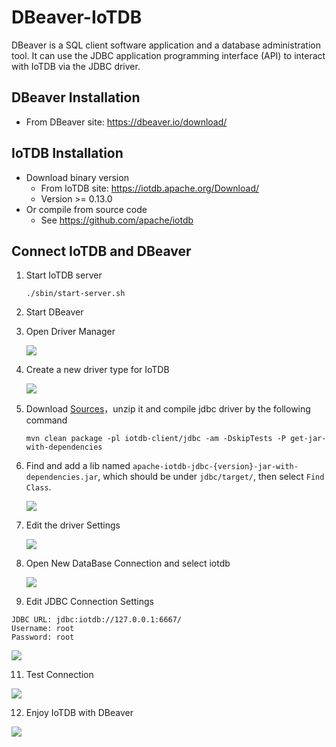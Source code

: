 <!--

    Licensed to the Apache Software Foundation (ASF) under one
    or more contributor license agreements.  See the NOTICE file
    distributed with this work for additional information
    regarding copyright ownership.  The ASF licenses this file
    to you under the Apache License, Version 2.0 (the
    "License"); you may not use this file except in compliance
    with the License.  You may obtain a copy of the License at
    
        http://www.apache.org/licenses/LICENSE-2.0
    
    Unless required by applicable law or agreed to in writing,
    software distributed under the License is distributed on an
    "AS IS" BASIS, WITHOUT WARRANTIES OR CONDITIONS OF ANY
    KIND, either express or implied.  See the License for the
    specific language governing permissions and limitations
    under the License.

-->

# DBeaver-IoTDB

DBeaver is a SQL client software application and a database administration tool. It can use the JDBC application programming interface (API) to interact with IoTDB via the JDBC driver. 

## DBeaver Installation

* From DBeaver site: https://dbeaver.io/download/

## IoTDB Installation

* Download binary version
  * From IoTDB site: https://iotdb.apache.org/Download/
  * Version >= 0.13.0
* Or compile from source code
  * See https://github.com/apache/iotdb

## Connect IoTDB and DBeaver

1. Start IoTDB server

   ```shell
   ./sbin/start-server.sh
   ```
2. Start DBeaver
3. Open Driver Manager

   ![](https://alioss.timecho.com/docs/img/UserGuide/Ecosystem-Integration/DBeaver/01.png)

4. Create a new driver type for IoTDB

   ![](https://alioss.timecho.com/docs/img/UserGuide/Ecosystem-Integration/DBeaver/02.png)

5. Download [Sources](https://iotdb.apache.org/Download/)，unzip it and compile jdbc driver by the following command

   ```shell
   mvn clean package -pl iotdb-client/jdbc -am -DskipTests -P get-jar-with-dependencies
   ```
6. Find and add a lib named `apache-iotdb-jdbc-{version}-jar-with-dependencies.jar`, which should be under `jdbc/target/`, then select `Find Class`.

   ![](https://alioss.timecho.com/docs/img/UserGuide/Ecosystem-Integration/DBeaver/03.png)

8. Edit the driver Settings

   ![](https://alioss.timecho.com/docs/img/UserGuide/Ecosystem-Integration/DBeaver/05.png)

9. Open New DataBase Connection and select iotdb

   ![](https://alioss.timecho.com/docs/img/UserGuide/Ecosystem-Integration/DBeaver/06.png) 

10. Edit JDBC Connection Settings

   ```
   JDBC URL: jdbc:iotdb://127.0.0.1:6667/
   Username: root
   Password: root
   ```
   ![](https://alioss.timecho.com/docs/img/UserGuide/Ecosystem-Integration/DBeaver/07.png)

11. Test Connection

   ![](https://alioss.timecho.com/docs/img/UserGuide/Ecosystem-Integration/DBeaver/08.png)

12. Enjoy IoTDB with DBeaver

   ![](https://alioss.timecho.com/docs/img/UserGuide/Ecosystem-Integration/DBeaver/09.png)
